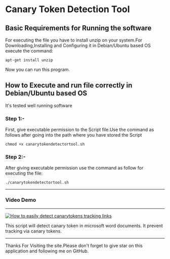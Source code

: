 <!DOCTYPE html>
<h1>Canary Token Detection Tool</h1>
<h2>Basic Requirements for Running the software</h2>
<p>For executing the file you have to install unzip on your system.For Downloading,Installing and Configuring it in Debian/Ubuntu based OS execute the command:</p>
<code>apt-get install unzip</code>
<p>Now you can run this program.</p>
<h2>How to Execute and run file correctly in Debian/Ubuntu based OS</h2>
<p>It's tested well running software</p>
<h3>Step 1:-</h3><p>First, give executable permission to the Script file.Use the command as follows after going into the path where you have stored the Script</p>
<code>chmod +x canarytokendetectortool.sh</code>
<h3>Step 2:-</h3><p>After giving executable permission use the command as follow for executing the file:</p>
<code>./canarytokendetectortool.sh</code>
<hr>
<h3>Video Demo</h3>
<hr>
<p class="unchanged rich-diff-level-one"><a href="https://www.youtube.com/watch?v=EpTcxoAhKyI" rel="nofollow"><img src="https://camo.githubusercontent.com/a91f85e5b1409d972e9b0f0187d7cfd3e29770ac/68747470733a2f2f696d672e796f75747562652e636f6d2f76692f45705463786f41684b79492f302e6a7067" alt="How to easily detect canarytokens tracking links" data-canonical-src="https://img.youtube.com/vi/EpTcxoAhKyI/0.jpg" style="max-width:100%;"></a></p>
<p>This script will detect canary token in microsoft word documents. It prevent tracking via canary tokens.</p>
<hr>
<p>Thanks For Visiting the site.Please don't forget to give star on this application and following me on GitHub.</p>
</html>
